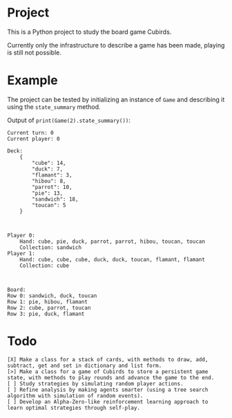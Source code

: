 # Project
This is a Python project to study the board game Cubirds.

Currently only the infrastructure to describe a game has been made, playing is still not possible.

# Example
The project can be tested by initializing an instance of `Game` and describing it using the `state_summary` method.

Output of `print(Game(2).state_summary())`:

    Current turn: 0
    Current player: 0

    Deck:
        {
            "cube": 14,
            "duck": 7,
            "flamant": 3,
            "hibou": 8,
            "parrot": 10,
            "pie": 13,
            "sandwich": 18,
            "toucan": 5
        }



    Player 0:
        Hand: cube, pie, duck, parrot, parrot, hibou, toucan, toucan
        Collection: sandwich
    Player 1:
        Hand: cube, cube, cube, duck, duck, toucan, flamant, flamant
        Collection: cube



    Board:
    Row 0: sandwich, duck, toucan
    Row 1: pie, hibou, flamant
    Row 2: cube, parrot, toucan
    Row 3: pie, duck, flamant

# Todo

    [X] Make a class for a stack of cards, with methods to draw, add, subtract, get and set in dictionary and list form.
    [>] Make a class for a game of Cubirds to store a persistent game state, with methods to play rounds and advance the game to the end.
    [ ] Study strategies by simulating random player actions.
    [ ] Refine analysis by making agents smarter (using a tree search algorithm with simulation of random events).
    [ ] Develop an Alpha-Zero-like reinforcement learning approach to learn optimal strategies through self-play.
